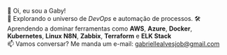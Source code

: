 👋 Oi, eu sou a Gaby!  
🌟 Explorando o universo de *DevOps* e automação de processos. 
🛠️ Aprendendo a dominar ferramentas como **AWS**, **Azure**, **Docker**, **Kubernetes**, **Linux** **N8N**, **Zabbix**, **Terraform** e **ELK Stack**   
📫 Vamos conversar? Me manda um e-mail: gabriellealvesjob@gmail.com   

<!---
gabydebodebo/gabydebodebo is a ✨ special ✨ repository because its `README.md` (this file) appears on your GitHub profile.
You can click the Preview link to take a look at your changes.
--->
